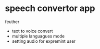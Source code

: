 # speech convertor app 

feuther 
- text to voice convert
- multiple languagues mode
- setting audio for expremint user
